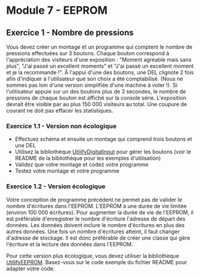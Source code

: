 # Module 7 - EEPROM

<!-- 
## Exercice 1 - Enregistrement du statut d'une DEL

Vous devez créer un montage et un programme qui permet de faire varier l'intensité d'un éclairage à partir d'un bouton poussoir. Si un coupure de courant survient, le montage doit retrouver ses anciennes valeurs.

- Effectuez schéma électrique et ensuite le montage qui comprend un bouton et une DEL. La puissance de la DEL doit pouvoir varier : à chaque pression du bouton l'intensité de la DEL augment de 20%. Une fois arrivée à 100%, une pression supplémentaire fait passer l'intensité à 0%.
- Validez que votre montage et codez votre programme
- Testez votre montage et votre programme
- Modifiez votre programme afin qu'à chaque pression du bouton, vous sauvegardez l'intensité de la DEL dans l'EEPROM. Au démarrage de votre programme, l'intensité doit être lue de sorte que si une coupure de courant survient, au redémarrage de votre MCU, la DEL doit récupérer son intensité. -->

## Exercice 1 - Nombre de pressions

Vous devez créer un montage et un programme qui comptent le nombre de pressions effectuées sur 3 boutons. Chaque bouton correspond à l'appréciation des visiteurs d'une exposition : "Moment agréable mais sans plus", "J'ai passé un excellent moments" et "J'ai passé un excellent moment et je la recommande !". À l'appui d'une des boutons, une DEL clignote 2 fois afin d'indiquer à l'utilisateur que son choix a été comptabilisé. (Nous ne sommes pas loin d'une version simplifiée d'une machine à voter !). Si l'utilisateur appuie sur un des boutons plus de 3 secondes, le nombre de pressions de chaque bouton est affiché sur la console série. L'exposition devrait être visible par au plus 150 000 visiteurs au total. Une coupure de courant ne doit pas effacer les statistiques.

### Exercice 1.1 - Version non écologique

- Effectuez schéma et ensuite un montage qui comprend trois boutons et une DEL
- Utilisez la bibliothèque [UtilifyDigitalInput](https://github.com/PiFou86/UtilifyDigitalInput.git) pour gérer les boutons (voir le README de la bibliothèque pour les exemples d'utilisation)
- Validez que votre montage et codez votre programme
- Testez votre montage et votre programme

### Exercice 1.2 - Version écologique

Votre conception de programme précédent ne permet pas de valider le nombre d'écritures dans l'EEPROM. L'EEPROM a une durée de vie limitée (environ 100 000 écritures). Pour augmenter la durée de vie de l'EEPROM, il est préférable d'enregistrer le nombre d'écriture l'adresse de départ des données. Les données doivent inclure le nombre d'écritures en plus des autres données. Une fois un nombre d'écritures atteint, il faut changer d'adresse de stockage. Il est donc préférable de créer une classe qui gère l'écriture et la lecture des données dans l'EEPROM.

Pour cette version plus écologique, vous devez utiliser la bibliothèque [UtilifyEEPROM](https://github.com/PiFou86/UtilifyEEPROM.git). Basez-vous sur le code exemple du fichier README pour adapter votre code.
